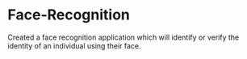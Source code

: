 # Face-Recognition
Created a face recognition application which will identify or verify the identity of an individual using their face.
